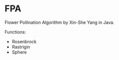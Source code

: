 # FPA
Flower Pollination Algorithm by Xin-She Yang in Java.

Functions:
- Rosenbrock
- Rastrigin
- Sphere
